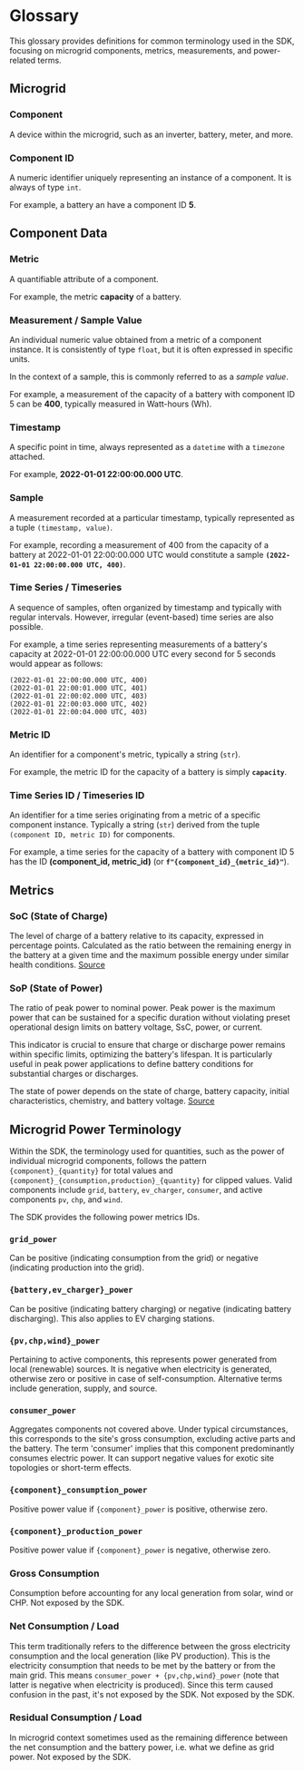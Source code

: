 # Glossary

This glossary provides definitions for common terminology used in the SDK,
focusing on microgrid components, metrics, measurements, and power-related
terms.

## Microgrid

### Component

A device within the microgrid, such as an inverter, battery, meter, and more.

### Component ID

A numeric identifier uniquely representing an instance of a component. It is always of type `int`.

For example, a battery an have a component ID **5**.

## Component Data

### Metric

A quantifiable attribute of a component.

For example, the metric **capacity** of a battery.

### Measurement / Sample Value

An individual numeric value obtained from a metric of a component instance. It is consistently of type `float`, but it is often expressed in specific units.

In the context of a sample, this is commonly referred to as a *sample value*.

For example, a measurement of the capacity of a battery with component ID 5 can be **400**, typically measured in Watt-hours (Wh).

### Timestamp

A specific point in time, always represented as a `datetime` with a `timezone` attached.

For example, **2022-01-01 22:00:00.000 UTC**.

### Sample

A measurement recorded at a particular timestamp, typically represented as a tuple `(timestamp, value)`.

For example, recording a measurement of 400 from the capacity of a battery at 2022-01-01 22:00:00.000 UTC would constitute a sample **`(2022-01-01 22:00:00.000 UTC, 400)`**.

### Time Series / Timeseries

A sequence of samples, often organized by timestamp and typically with regular intervals. However, irregular (event-based) time series are also possible.

For example, a time series representing measurements of a battery's capacity at 2022-01-01 22:00:00.000 UTC every second for 5 seconds would appear as follows:

```
(2022-01-01 22:00:00.000 UTC, 400)
(2022-01-01 22:00:01.000 UTC, 401)
(2022-01-01 22:00:02.000 UTC, 403)
(2022-01-01 22:00:03.000 UTC, 402)
(2022-01-01 22:00:04.000 UTC, 403)
```

### Metric ID

An identifier for a component's metric, typically a string (`str`).

For example, the metric ID for the capacity of a battery is simply **`capacity`**.

### Time Series ID / Timeseries ID

An identifier for a time series originating from a metric of a specific component instance. Typically a string (`str`) derived from the tuple `(component ID, metric ID)` for components.

For example, a time series for the capacity of a battery with component ID 5 has the ID **(component_id, metric_id)** (or **`f"{component_id}_{metric_id}"`**).

## Metrics

### SoC (State of Charge)

The level of charge of a battery relative to its capacity, expressed in percentage points. Calculated as the ratio between the remaining energy in the battery at a given time and the maximum possible energy under similar health conditions. [Source](https://epicpower.es/wp-content/uploads/2020/08/AN028_SoC-SoH-SoP-definitions_v3.pdf)

### SoP (State of Power)

The ratio of peak power to nominal power. Peak power is the maximum power that can be sustained for a specific duration without violating preset operational design limits on battery voltage, SsC, power, or current.

This indicator is crucial to ensure that charge or discharge power remains within specific limits, optimizing the battery's lifespan. It is particularly useful in peak power applications to define battery conditions for substantial charges or discharges.

The state of power depends on the state of charge, battery capacity, initial characteristics, chemistry, and battery voltage. [Source](https://epicpower.es/wp-content/uploads/2020/08/AN028_SoC-SoH-SoP-definitions_v3.pdf)

## Microgrid Power Terminology

Within the SDK, the terminology used for quantities, such as the power of individual microgrid components, follows the pattern `{component}_{quantity}` for total values and `{component}_{consumption,production}_{quantity}` for clipped values. Valid components include `grid`, `battery`, `ev_charger`, `consumer`, and active components `pv`, `chp`, and `wind`.

The SDK provides the following power metrics IDs.

### `grid_power`

Can be positive (indicating consumption from the grid) or negative (indicating production into the grid).

### `{battery,ev_charger}_power`

Can be positive (indicating battery charging) or negative (indicating battery discharging). This also applies to EV charging stations.

### `{pv,chp,wind}_power`

Pertaining to active components, this represents power generated from local (renewable) sources. It is negative when electricity is generated, otherwise zero or positive in case of self-consumption. Alternative terms include generation, supply, and source.

### `consumer_power`

Aggregates components not covered above. Under typical circumstances, this corresponds to the site's gross consumption, excluding active parts and the battery. The term 'consumer' implies that this component predominantly consumes electric power. It can support negative values for exotic site topologies or short-term effects.

### `{component}_consumption_power`

Positive power value if `{component}_power` is positive, otherwise zero.

### `{component}_production_power`

Positive power value if `{component}_power` is negative, otherwise zero.

### Gross Consumption

Consumption before accounting for any local generation from solar, wind or CHP. Not exposed by the SDK.

### Net Consumption / Load

This term traditionally refers to the difference between the gross electricity consumption and the local generation (like PV production). This is the electricity consumption that needs to be met by the battery or from the main grid. This means `consumer_power + {pv,chp,wind}_power` (note that latter is negative when electricity is produced). Since this term caused confusion in the past, it's not exposed by the SDK. Not exposed by the SDK.

### Residual Consumption / Load

In microgrid context sometimes used as the remaining difference between the net consumption and the battery power, i.e. what we define as grid power. Not exposed by the SDK.
